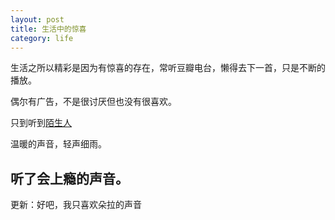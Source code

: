 ```yaml
---
layout: post
title: 生活中的惊喜
category: life
---
```


生活之所以精彩是因为有惊喜的存在，常听豆瓣电台，懒得去下一首，只是不断的播放。

偶尔有广告，不是很讨厌但也没有很喜欢。

只到听到[陌生人](http://site.douban.com/msr/)

温暖的声音，轻声细雨。

听了会上瘾的声音。
-----
更新：好吧，我只喜欢朵拉的声音
